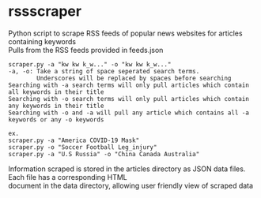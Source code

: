 # rssscraper
Python script to scrape RSS feeds of popular news websites for articles containing keywords<br>
Pulls from the RSS feeds provided in feeds.json

```
scraper.py -a "kw kw k_w..." -o "kw kw k_w..."
-a, -o: Take a string of space seperated search terms.
        Underscores will be replaced by spaces before searching
Searching with -a search terms will only pull articles which contain all keywords in their title
Searching with -o search terms will only pull articles which contain any keywords in their title
Searching with -o and -a will pull any article which contains all -a keywords or any -o keywords

ex.
scraper.py -a "America COVID-19 Mask"
scraper.py -o "Soccer Football Leg_injury"
scraper.py -a "U.S Russia" -o "China Canada Australia"
```
Information scraped is stored in the articles directory as JSON data files. Each file has a corresponding HTML<br>
document in the data directory, allowing user friendly view of scraped data
